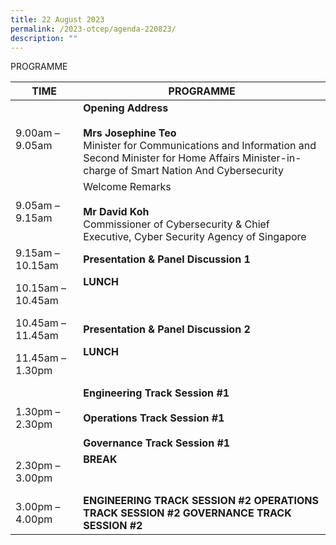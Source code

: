 ```yaml
---
title: 22 August 2023
permalink: /2023-otcep/agenda-220823/
description: ""
---
```

PROGRAMME

| TIME              | PROGRAMME                                                                                                                                                                         |
|-------------------|-----------------------------------------------------------------------------------------------------------------------------------------------------------------------------------|
| 9.00am – 9.05am   | **Opening Address**   <br><br>**Mrs Josephine Teo** <br>Minister for Communications and Information and Second Minister for Home Affairs Minister-in-charge of Smart Nation And Cybersecurity |
| 9.05am – 9.15am   | Welcome Remarks  <br><br>**Mr David Koh** <br>Commissioner of Cybersecurity &amp; Chief Executive, Cyber Security Agency of Singapore                                                             |
| 9.15am – 10.15am  | **Presentation &amp; Panel Discussion 1**                                                                                                                                             |
| 10.15am – 10.45am | **LUNCH**<br><br> <br>                                                                                                                                                                        |
| 10.45am – 11.45am | **Presentation &amp; Panel Discussion 2**                                                                                                                                             |
| 11.45am – 1.30pm  | **LUNCH** <br><br><br>                                                                                                                                                                        |
| 1.30pm – 2.30pm   | **Engineering Track  Session #1**   <br><br>**Operations Track Session #1**  <br><br>**Governance Track Session #1**                                                                 |
| 2.30pm – 3.00pm   | **BREAK**  <br><br><br>                                                                                                                                                                       |
| 3.00pm – 4.00pm   | **ENGINEERING TRACK** **SESSION \#2**  **OPERATIONS TRACK** **SESSION \#2**  **GOVERNANCE TRACK** **SESSION \#2**                                                                 |